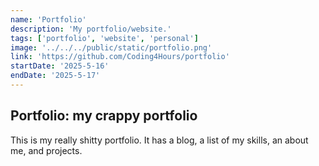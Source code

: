 ```yaml
---
name: 'Portfolio'
description: 'My portfolio/website.'
tags: ['portfolio', 'website', 'personal']
image: '../../../public/static/portfolio.png'
link: 'https://github.com/Coding4Hours/portfolio'
startDate: '2025-5-16'
endDate: '2025-5-17'
---
```

## Portfolio: my crappy portfolio
This is my really shitty portfolio. It has a blog, a list of my skills, an about me, and projects.
